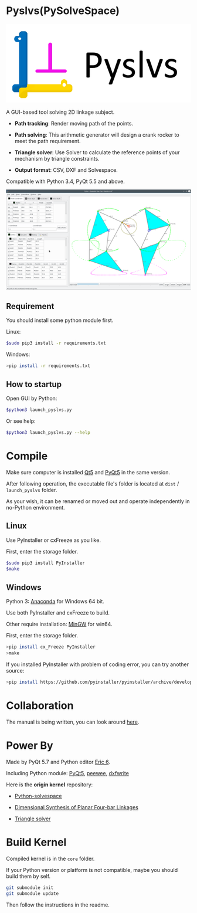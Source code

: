 Pyslvs(PySolveSpace)
===

![](icons/title.png)

A GUI-based tool solving 2D linkage subject.

+ **Path tracking**: Render moving path of the points.

+ **Path solving**: This arithmetic generator will design a crank rocker to meet the path requirement.

+ **Triangle solver**: Use Solver to calculate the reference points of your mechanism by triangle constraints.

+ **Output format**: CSV, DXF and Solvespace.

Compatible with Python 3.4, PyQt 5.5 and above.

![](icons/cover.png)

Requirement
---

You should install some python module first.

Linux:

```bash
$sudo pip3 install -r requirements.txt
```

Windows:

```bash
>pip install -r requirements.txt
```

How to startup
---

Open GUI by Python:

```bash
$python3 launch_pyslvs.py
```

Or see help:

```bash
$python3 launch_pyslvs.py --help
```

Compile
===

Make sure computer is installed [Qt5] and [PyQt5] in the same version.

After following operation, the executable file's folder is located at `dist` / `launch_pyslvs` folder.

As your wish, it can be renamed or moved out and operate independently in no-Python environment.

Linux
---

Use PyInstaller or cxFreeze as you like.

First, enter the storage folder.

```bash
$sudo pip3 install PyInstaller
$make
```

Windows
---

Python 3: [Anaconda] for Windows 64 bit.

Use both PyInstaller and cxFreeze to build.

Other require installation: [MinGW] for win64.

First, enter the storage folder.

```bash
>pip install cx_Freeze PyInstaller
>make
```

If you installed PyInstaller with problem of coding error, you can try another source:

```bash
>pip install https://github.com/pyinstaller/pyinstaller/archive/develop.zip
```

Collaboration
===

The manual is being written, you can look around [here](https://github.com/KmolYuan/Pyslvs-manual/).

Power By
===

Made by PyQt 5.7 and Python editor [Eric 6].

Including Python module: [PyQt5], [peewee], [dxfwrite]

Here is the **origin kernel** repository:

* [Python-solvespace]

* [Dimensional Synthesis of Planar Four-bar Linkages]

* [Triangle solver]

Build Kernel
===

Compiled kernel is in the `core` folder.

If your Python version or platform is not compatible, maybe you should build them by self.

```bash
git submodule init
git submodule update
```

Then follow the instructions in the readme.

[PyQt5]: http://doc.qt.io/qt-5/index.html
[Qt5]: https://www.qt.io/download/
[Anaconda]: https://www.continuum.io/downloads
[MinGW]: https://sourceforge.net/projects/mingw-w64/files/latest/download?source=files
[Eric 6]: http://eric-ide.python-projects.org/
[peewee]: http://docs.peewee-orm.com/en/latest/
[dxfwrite]: https://pypi.python.org/pypi/dxfwrite/

[Python-solvespace]: https://github.com/KmolYuan/python-solvespace
[Dimensional Synthesis of Planar Four-bar Linkages]: https://github.com/kmollee/django-project-template
[Triangle solver]: https://gist.github.com/KmolYuan/c5a94b769bc410524bba66acc5204a8f
